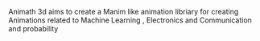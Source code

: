 
Animath 3d aims to create a Manim like animation libriary for creating Animations related to Machine Learning , Electronics and Communication and probability 

